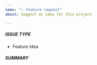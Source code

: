 ```yaml
---
name: "✨ Feature request"
about: Suggest an idea for this project

---
```

<!-- Issues are for **concrete, actionable bugs and feature requests** only - if you're just asking for debugging help or technical support, please use:

TODO: Add ansible-navigator specific channels

We have to limit this because of limited volunteer time to respond to issues! -->

##### ISSUE TYPE
 - Feature Idea

##### SUMMARY
<!-- Briefly describe the problem or desired enhancement. -->